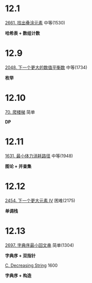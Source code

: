 12.1
=====
[2661. 找出叠涂元素](https://leetcode.cn/problems/first-completely-painted-row-or-column/)   中等(1530)

**哈希表 + 数组计数**

12.9
=====
[2048. 下一个更大的数值平衡数](https://leetcode.cn/problems/next-greater-numerically-balanced-number/) 中等(1734)

**枚举**

12.10
=====
[70. 爬楼梯](https://leetcode.cn/problems/climbing-stairs/) 简单

**DP**

12.11
=====
[1631. 最小体力消耗路径](https://leetcode.cn/problems/path-with-minimum-effort/) 中等(1948)

**图论 + 并查集**

12.12
=====
[2454. 下一个更大元素 IV](https://leetcode.cn/problems/next-greater-element-iv/) 困难(2175)

**单调栈**

12.13
=====
[2697. 字典序最小回文串](https://leetcode.cn/problems/lexicographically-smallest-palindrome/) 简单(1304)

**字典序 + 双指针**

[C. Decreasing String](https://codeforces.com/contest/1886/problem/C)   1600

**字典序 + 构造**